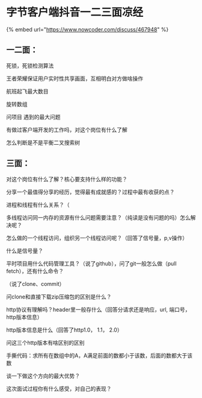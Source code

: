 # 字节客户端抖音一二三面凉经

{% embed url="https://www.nowcoder.com/discuss/467948" %}

## 一二面：

死锁，死锁检测算法

王者荣耀保证用户实时性共享画面，互相明白对方做啥操作

航班起飞最大数目

旋转数组

问项目 遇到的最大问题

有做过客户端开发的工作吗，对这个岗位有什么了解

怎么判断是不是平衡二叉搜索树



## 三面：

对这个岗位有什么了解？核心要支持什么样的功能？

分享一个最值得分享的经历，觉得最有成就感的？过程中最有收获的点？

进程和线程有什么关系？（

多线程访问同一内存的资源有什么问题需要注意？（纯读是没有问题的吗）怎么解决呢？

怎么做的一个线程访问，组织另一个线程访问呢？（回答了信号量，p,v操作）

什么是信号量？

平时项目用什么代码管理工具？（说了github），问了git一般怎么做（pull fetch），还有什么命令？

（说了clone、commit）

问clone和直接下载zip压缩包的区别是什么？

http协议有理解吗？header里一般存什么（回答分请求还是响应，url, 端口号，http版本信息）

http版本信息是什么（回答了http1.0， 1.1， 2.0）

问这三个http版本有啥区别的区别

手撕代码：求所有在数组中的A，A满足前面的数都小于该数，后面的数都大于该数

谈一下做这个方向的最大优势？

这次面试过程你有什么感受，对自己的表现？

